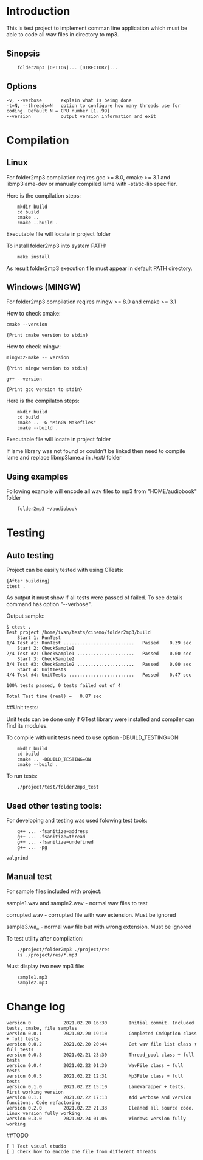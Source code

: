 # Introduction

This is test project to implement comman line application which must be able to code all wav files in directory to mp3.

## Sinopsis
```
    folder2mp3 [OPTION]... [DIRECTORY]...
```

## Options
    -v, --verbose       explain what is being done
    -t=N, --threads=N   option to configure how many threads use for coding. Default N = CPU number [1..99]
    --version           output version information and exit

# Compilation

## Linux

For folder2mp3 compilation reqires gcc >= 8.0, cmake >= 3.1 and libmp3lame-dev or manualy compiled lame with -static-lib specifier.

Here is the compilation steps:
```
    mkdir build
    cd build
    cmake ..
    cmake --build .
```

Executable file will locate in project folder

To install folder2mp3 into system PATH:

```
    make install
```
As result folder2mp3 execution file must appear in default PATH directory.

## Windows (MINGW)

For folder2mp3 compilation reqires mingw >= 8.0 and cmake >= 3.1

How to check cmake:
```
cmake --version

{Print cmake version to stdin}
```

How to check mingw:
```
mingw32-make -- version

{Print mingw version to stdin}

g++ --version

{Print gcc version to stdin}
```

Here is the compilaton steps:
```
    mkdir build
    cd build
    cmake .. -G "MinGW Makefiles"
    cmake --build .
```
Executable file will locate in project folder

If lame library was not found or couldn't be linked then need to compile lame and replace libmp3lame.a in ./ext/ folder


## Using examples

Following example will encode all wav files to mp3 from "HOME/audiobook" folder
```
    folder2mp3 ~/audiobook
```

# Testing 

## Auto testing
Project can be easily tested with using CTests:
```
{After building}
ctest .
```
As output it must show if all tests were passed of failed. To see details command has option "--verbose".

Output sample:
```
$ ctest .
Test project /home/ivan/tests/cinemo/folder2mp3/build
    Start 1: RunTest
1/4 Test #1: RunTest ..........................   Passed    0.39 sec
    Start 2: CheckSample1
2/4 Test #2: CheckSample1 .....................   Passed    0.00 sec
    Start 3: CheckSample2
3/4 Test #3: CheckSample2 .....................   Passed    0.00 sec
    Start 4: UnitTests
4/4 Test #4: UnitTests ........................   Passed    0.47 sec

100% tests passed, 0 tests failed out of 4

Total Test time (real) =   0.87 sec
```
##Unit tests:

Unit tests can be done only if GTest library were installed and compiler can find its modules.

To compile with unit tests need to use option -DBUILD_TESTING=ON
```
    mkdir build
    cd build
    cmake .. -DBUILD_TESTING=ON
    cmake --build .
```
To run tests:
```
    ./project/test/folder2mp3_test
```

## Used other testing tools:
For developing and testing was used folowing test tools:
```
    g++ ... -fsanitize=address
    g++ ... -fsanitize=thread
    g++ ... -fsanitize=undefined
    g++ ... -pg
```
    valgrind

## Manual test

For sample files included with project:

sample1.wav and sample2.wav	-	normal wav files to test

corrupted.wav			-	corrupted file with wav extension. Must be ignored

sample3.wa_			-	normal wav file but with wrong extension. Must be ignored

To test utility after compilation:

```
    ./project/folder2mp3 ./project/res
    ls ./project/res/*.mp3
```
Must display two new mp3 file:
```
    sample1.mp3
    sample2.mp3
```

# Change log
```
version 0            2021.02.20 16:30        Initial commit. Included tests, cmake, file samples 
version 0.0.1        2021.02.20 19:10        Completed CmdOption class + full tests
version 0.0.2        2021.02.20 20:44        Get wav file list class + full tests
version 0.0.3        2021.02.21 23:30        Thread_pool class + full tests
version 0.0.4        2021.02.22 01:30        WavFile class + full tests
version 0.0.5        2021.02.22 12:31        Mp3File class + full tests
version 0.1.0        2021.02.22 15:10        LameWarapper + tests. First working version
version 0.1.1        2021.02.22 17:13        Add verbose and version funcitons. Code refactoring
version 0.2.0        2021.02.22 21.33        Cleaned all source code. Linux version fully working
version 0.3.0        2021.02.24 01.06        Windows version fully working
```

##TODO

```
[ ] Test visual studio
[ ] Check how to encode one file from different threads
```
